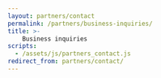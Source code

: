 ```yaml
---
layout: partners/contact
permalink: /partners/business-inquiries/
title: >-
    Business inquiries
scripts:
  - /assets/js/partners_contact.js
redirect_from: partners/contact/
---
```

